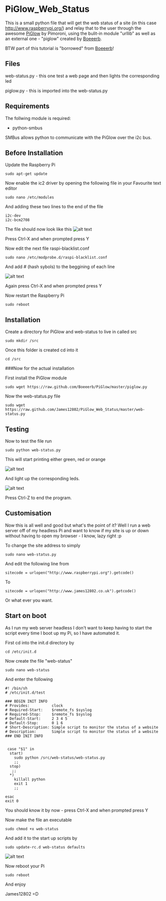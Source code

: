 PiGlow_Web_Status
=================

This is a small python file that will get the web status of a site (in this case http://www.raspberrypi.org/) and relay that to the user through the awesome [PiGlow](http://shop.pimoroni.com/products/piglow "PiGlow") by Pimoroni, using the bulit-in module "urllib" as well as an external one - "piglow" created by [Boeeerb](https://github.com/Boeeerb/PiGlow).

BTW part of this tutorial is "borrowed" from [Boeeerb](https://github.com/Boeeerb/)!

Files
------
web-status.py - this one test a web page and then lights the corresponding led

piglow.py - this is imported into the web-status.py

Requirements
------
The follwing module is required:
* python-smbus

SMBus allows python to communicate with the PiGlow over the i2c bus.


Before Installation
------
Update the Raspberry Pi
```
sudo apt-get update
````

Now enable the ic2 driver by opening the following file in your Favourite text editor
````
sudo nano /etc/modules
````

And adding these two lines to the end of the file
````
i2c-dev
i2c-bcm2708
````

The file should now look like this
![alt text](https://raw.github.com/James12802/PiGlow_Web_Status/master/images/add_modules.jpg "Added the two files to modules")

Press Ctrl-X and when prompted press Y

Now edit the next file raspi-blacklist.conf
````
sudo nano /etc/modprobe.d/raspi-blacklist.conf
````
And add # (hash sybols) to the beggining of each line

![alt text](https://raw.github.com/James12802/PiGlow_Web_Status/master/images/hashing.jpg "Hashing")

Again press Ctrl-X and when prompted press Y

Now restart the Raspberry Pi
````
sudo reboot
````

Installation
-----
Create a directory for PiGlow and web-status to live in called src
````
sudo mkdir /src
```` 

Once this folder is created cd into it
````
cd /src
````
###Now for the actual installation

First install the PiGlow module
````
sudo wget https://raw.github.com/Boeeerb/PiGlow/master/piglow.py
````

Now the web-status.py file
````
sudo wget https://raw.github.com/James12802/PiGlow_Web_Status/master/web-status.py
````
Testing
-----
Now to test the file run
````
sudo python web-status.py
````

This will start printing either green, red or orange 

![alt text](https://raw.github.com/James12802/PiGlow_Web_Status/master/images/working.jpg "Its Working!")

And light up the corresponding leds.

![alt text](https://raw.github.com/James12802/PiGlow_Web_Status/master/images/lights.jpg "Pretty Lights!")

Press Ctrl-Z to end the program.

Customisation
-----
Now this is all well and good but what's the point of it? Well I run a web server off of my headless Pi and want to know if my site is up or down without having to open my browser - I know, lazy right :p 

To change the site address to simply
````
sudo nano web-status.py
````

And edit the following line from
````
sitecode = urlopen("http://www.raspberrypi.org").getcode()
````

To

````
sitecode = urlopen("http://www.james12802.co.uk").getcode()
````

Or what ever you want.

Start on boot
-----
As I run my web server headless I don't want to keep having to start the script every time I boot up my Pi, so I have automated it.

First cd into the init.d directory by
````
cd /etc/init.d
````

Now create the file "web-status" 
````
sudo nano web-status
````

And enter the following
````
#! /bin/sh
# /etc/init.d/test

### BEGIN INIT INFO
# Provides:          clock
# Required-Start:    $remote_fs $syslog
# Required-Stop:     $remote_fs $syslog
# Default-Start:     2 3 4 5
# Default-Stop:      0 1 6
# Short-Description: Simple script to monitor the status of a website
# Description:       Simple script to monitor the status of a website
### END INIT INFO


 case "$1" in
  start)
    sudo python /src/web-status/web-status.py
    ;;
  stop)
   ;;
  *)
    killall python
    exit 1
    ;;

esac
exit 0
````
You should know it by now - press Ctrl-X and when prompted press Y

Now make the file an executable
````
sudo chmod +x web-status
````

And add it to the start up scripts by
````
sudo update-rc.d web-status defaults
````

![alt text](https://raw.github.com/James12802/PiGlow_Web_Status/master/images/exe.jpg "Making the file executable")

Now reboot your Pi
````
sudo reboot
````

And enjoy

James12802 =D